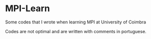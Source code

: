 # MPI-Learn
Some codes that I wrote when learning MPI at University of Coimbra

Codes are not optimal and are written with comments in portuguese.
